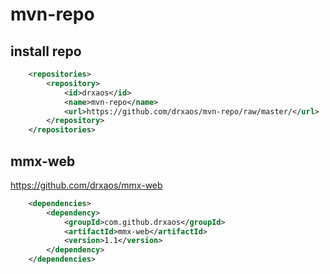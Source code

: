 # mvn-repo

## install repo
```xml
    <repositories>
        <repository>
            <id>drxaos</id>
            <name>mvn-repo</name>
            <url>https://github.com/drxaos/mvn-repo/raw/master/</url>
        </repository>
    </repositories>
```

## mmx-web
https://github.com/drxaos/mmx-web
```xml
    <dependencies>
        <dependency>
            <groupId>com.github.drxaos</groupId>
            <artifactId>mmx-web</artifactId>
            <version>1.1</version>
        </dependency>
    </dependencies>
```
